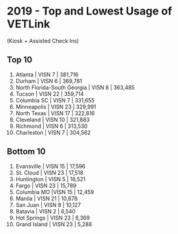 # 2019 - Top and Lowest Usage of VETLink
(Kiosk + Assisted Check Ins)

## Top 10
1. Atlanta | VISN 7 | 381,716
2. Durham | VISN 6 | 369,781
3. North Florida-South Georgia | VISN 8 | 363,485
4. Tucson | VISN 22 | 359,714
5. Columbia SC | VISN 7 | 331,655
6. Minneapolis | VISN 23 | 329,991
7. North Texas | VISN 17 | 322,816
8. Cleveland | VISN 10 | 321,883
9. Richmond | VISN 6 | 313,530
10. Charleston | VISN 7 | 304,562

## Bottom 10
1. Evansville | VISN 15 | 17,596
2. St. Cloud | VISN 23 | 17,518
3. Huntington | VISN 5 | 16,521
4. Fargo | VISN 23 | 15,789
5. Columbia MO |VISN 15 | 12,459
6. Manila | VISN 21 | 10,878
7. San Juan | VISN 8 | 10,127
8. Batavia | VISN 2 | 6,540
9. Hot Springs | VISN 23 | 6,369
10. Grand Island | VISN 23 | 5,288
